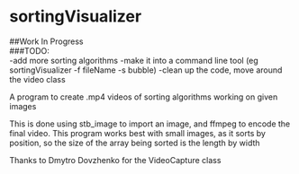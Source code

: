 # sortingVisualizer  
##Work In Progress  
###TODO:  
-add more sorting algorithms
-make it into a command line tool (eg sortingVisualizer -f fileName -s bubble)
-clean up the code, move around the video class

A program to create .mp4 videos of sorting algorithms working on given images

This is done using stb_image to import an image, and ffmpeg to encode the final video.
This program works best with small images, as it sorts by position, so the size of the array being sorted is the length by width

Thanks to Dmytro Dovzhenko for the VideoCapture class

